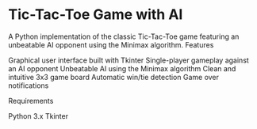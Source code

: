 # Tic-Tac-Toe Game with AI
A Python implementation of the classic Tic-Tac-Toe game featuring an unbeatable AI opponent using the Minimax algorithm.
Features

Graphical user interface built with Tkinter
Single-player gameplay against an AI opponent
Unbeatable AI using the Minimax algorithm
Clean and intuitive 3x3 game board
Automatic win/tie detection
Game over notifications

Requirements

Python 3.x
Tkinter
